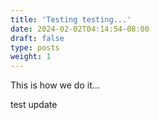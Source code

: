 ```yaml
---
title: 'Testing testing...'
date: 2024-02-02T04:14:54-08:00
draft: false
type: posts
weight: 1
---
```


This is how we do it...

test update
